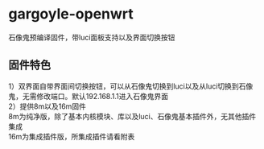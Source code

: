# gargoyle-openwrt
石像鬼预编译固件，带luci面板支持以及界面切换按钮
## 固件特色
1）双界面自带界面间切换按钮，可以从石像鬼切换到luci以及从luci切换到石像鬼，无需修改端口。默认192.168.1.1进入石像鬼界面  
2）提供8m以及16m固件  
   8m为纯净版，除了基本内核模块、库以及luci、石像鬼基本插件外，无其他插件集成  
   16m为集成插件版，所集成插件请看附表
